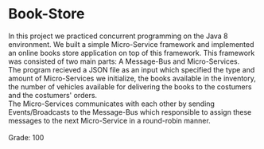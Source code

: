 # Book-Store
In this project we practiced concurrent programming on the Java 8 environment. We built a simple Micro-Service framework and implemented an online books store application on top of this framework. This framework was consisted of two main parts: A Message-Bus and Micro-Services.<br>
The program recieved a JSON file as an input which specified the type and amount of Micro-Services we initialize, the books available in the inventory, the number of vehicles available for delivering the books to the costumers and the costumers' orders.<br>
The Micro-Services communicates with each other by sending Events/Broadcasts to the Message-Bus which responsible to assign these messages to the next Micro-Service in a round-robin manner.
<br>
<br>
Grade: 100
